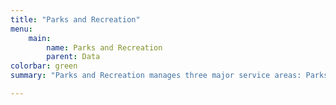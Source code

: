 ```yaml
---
title: "Parks and Recreation"
menu:
    main:
        name: Parks and Recreation
        parent: Data
colorbar: green
summary: "Parks and Recreation manages three major service areas: Parks and Open Space, Recreational Facilities, and Recreational Programs."

---
```

